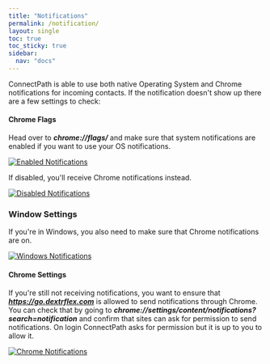 ```yaml
---
title: "Notifications"
permalink: /notification/
layout: single
toc: true
toc_sticky: true
sidebar: 
  nav: "docs"
---
```


ConnectPath is able to use both native Operating System and Chrome notifications for incoming contacts. If the notification doesn't show up there are a few settings to check:

#### Chrome Flags 

Head over to ***chrome://flags/*** and make sure that system notifications are enabled if you want to use your OS notifications.

[![Enabled Notifications](/assets/images/Notifications/enabled.jpg)](/assets/images/Notifications/enabled.jpg)

If disabled, you'll receive Chrome notifications instead.

[![Disabled Notifications](/assets/images/Notifications/disabled.jpg)](/assets/images/Notifications/disabled.jpg)

### Window Settings

If you're in Windows, you also need to make sure that Chrome notifications are on.

[![Windows Notifications](/assets/images/Notifications/windows.jpg)](/assets/images/Notifications/windows.jpg)

#### Chrome Settings

If you're still not receiving notifications, you want to ensure that ***https://go.dextrflex.com*** is allowed to send notifications through Chrome. You can check that by going to ***chrome://settings/content/notifications?search=notification*** and confirm that sites can ask for permission to send notifications. On login ConnectPath asks for permission but it is up to you to allow it.

[![Chrome Notifications](/assets/images/Notifications/chrome-notifications.jpg)](/assets/images/Notifications/chrome-notifications.jpg)







